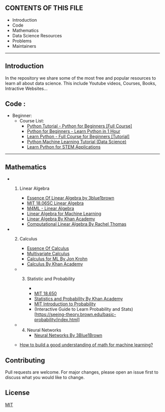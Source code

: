 CONTENTS OF THIS FILE
---------------------

 * Introduction
 * Code
 * Mathematics
 * Data Science Resources
 * Problems
 * Maintainers

---------------------


## Introduction
In the repository we share some of the most free and popular resources to learn all about data science.
This include Youtube videos, Courses, Books, Intractive Websites...
   

## Code :    
-  Beginner:   
     - Course List:    
         - [ Python Tutorial - Python for Beginners [Full Course] ](https://www.youtube.com/watch?v=_uQrJ0TkZlc)   
         - [ Python for Beginners - Learn Python in 1 Hour](https://www.youtube.com/watch?v=kqtD5dpn9C8&t=111s)    
         - [ Learn Python - Full Course for Beginners [Tutorial] ](https://www.youtube.com/watch?v=rfscVS0vtbw)    
         - [ Python Machine Learning Tutorial (Data Science) ](https://www.youtube.com/watch?v=7eh4d6sabA0&t=8s)    
         - [ Learn Python for STEM Applications ](https://www.pythonlikeyoumeanit.com/)    
---

## Mathematics    

   -  1. Linear Algebra

         - [Essence Of Linear Algebra by 3blue1brown](https://www.youtube.com/watch?v=kjBOesZCoqc&list=PL0-GT3co4r2y2YErbmuJw2L5tW4Ew2O5B&ab_channel=3Blue1Brown) 
         - [MIT 18.06SC Linear Algebra](https://www.youtube.com/watch?v=7UJ4CFRGd-U&list=PL221E2BBF13BECF6C&ab_channel=MITOpenCourseWare)
         - [M4ML - Linear Algebra](https://www.youtube.com/watch?v=T73ldK46JqE&list=PLiiljHvN6z1_o1ztXTKWPrShrMrBLo5P3&ab_channel=DigitalLearningHub-ImperialCollegeLondon)
         - [Linear Algebra for Machine Learning](https://www.youtube.com/watch?v=Qc19jQWHdL0&list=PLRDl2inPrWQW1QSWhBU0ki-jq_uElkh2a&ab_channel=JonKrohn)
         - [Linear Algebra By Khan Academy](https://www.khanacademy.org/math/linear-algebra)
         - [Computational Linear Algebra By Rachel Thomas](https://www.youtube.com/playlist?list=PLtmWHNX-gukIc92m1K0P6bIOnZb-mg0hY)

- 2.  Calculus

         - [Essence Of Calculus](https://www.youtube.com/watch?v=WUvTyaaNkzM&list=PL0-GT3co4r2wlh6UHTUeQsrf3mlS2lk6x&ab_channel=3Blue1Brown) 
         - [Multivariate Calculus](https://www.youtube.com/watch?v=cWZLPv4ZJhE&list=PLiiljHvN6z193BBzS0Ln8NnqQmzimTW23&ab_channel=DigitalLearningHub-ImperialCollegeLondon)
         - [Calculus for ML By Jon Krohn](https://www.youtube.com/watch?v=en6cnMEviSU&list=PLRDl2inPrWQVu2OvnTvtkRpJ-wz-URMJx&ab_channel=JonKrohn)
         - [Calculus By Khan Academy](https://www.khanacademy.org/math/calculus-1)

   - 3.  Statistic and Probability
   
         - [](https://www.youtube.com/watch?v=jFcYpBOeCOQ&list=PL05umP7R6ij2XCvrRzLokX6EoHWaGA2cC&ab_channel=T%C3%BCbingenMachineLearning)
         - [MIT 18.650](https://www.youtube.com/watch?v=VPZD_aij8H0&list=PLhCZ6hqIXyidtb9wNpBxLB5AuBcLTg7-S&ab_channel=MITOpenCourseWare)
         - [Statistics and Probability By Khan Academy](https://www.khanacademy.org/math/statistics-probability/)
         - [MIT Introduction to Probability](https://www.youtube.com/watch?v=1uW3qMFA9Ho&list=PLUl4u3cNGP60hI9ATjSFgLZpbNJ7myAg6&ab_channel=MITOpenCourseWare)
         - (Interactive Guide to Learn Probability and Stats)[https://seeing-theory.brown.edu/basic-probability/index.html]
   
   - 4.  Neural Networks
         - [Neural Networks By 3Blue1Brown](https://www.youtube.com/playlist?list=PLZHQObOWTQDNU6R1_67000Dx_ZCJB-3pi)


   - [How to build a good understanding of math for machine learning?](https://twitter.com/TivadarDanka/status/1426158532311896067)


## Contributing
Pull requests are welcome. For major changes, please open an issue first to discuss what you would like to change.


## License
[MIT](https://github.com/alanturingaiclub/data-science-recources/blob/main/LICENSE)
